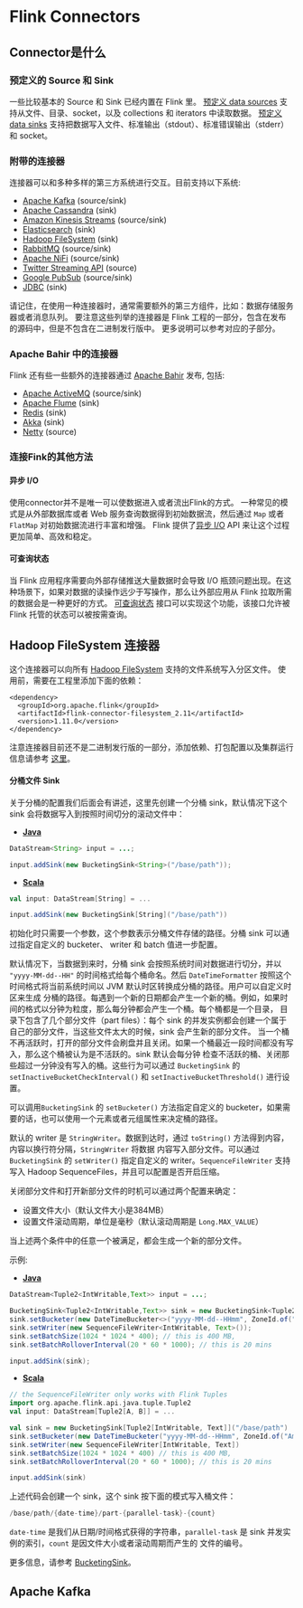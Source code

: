 # Flink Connectors

## Connector是什么

### 预定义的 Source 和 Sink

一些比较基本的 Source 和 Sink 已经内置在 Flink 里。 [预定义 data sources](https://ci.apache.org/projects/flink/flink-docs-release-1.11/zh/dev/datastream_api.html#data-sources) 支持从文件、目录、socket，以及 collections 和 iterators 中读取数据。 [预定义 data sinks](https://ci.apache.org/projects/flink/flink-docs-release-1.11/zh/dev/datastream_api.html#data-sinks) 支持把数据写入文件、标准输出（stdout）、标准错误输出（stderr）和 socket。

### 附带的连接器

连接器可以和多种多样的第三方系统进行交互。目前支持以下系统:

- [Apache Kafka](https://ci.apache.org/projects/flink/flink-docs-release-1.11/zh/dev/connectors/kafka.html) (source/sink)
- [Apache Cassandra](https://ci.apache.org/projects/flink/flink-docs-release-1.11/zh/dev/connectors/cassandra.html) (sink)
- [Amazon Kinesis Streams](https://ci.apache.org/projects/flink/flink-docs-release-1.11/zh/dev/connectors/kinesis.html) (source/sink)
- [Elasticsearch](https://ci.apache.org/projects/flink/flink-docs-release-1.11/zh/dev/connectors/elasticsearch.html) (sink)
- [Hadoop FileSystem](https://ci.apache.org/projects/flink/flink-docs-release-1.11/zh/dev/connectors/filesystem_sink.html) (sink)
- [RabbitMQ](https://ci.apache.org/projects/flink/flink-docs-release-1.11/zh/dev/connectors/rabbitmq.html) (source/sink)
- [Apache NiFi](https://ci.apache.org/projects/flink/flink-docs-release-1.11/zh/dev/connectors/nifi.html) (source/sink)
- [Twitter Streaming API](https://ci.apache.org/projects/flink/flink-docs-release-1.11/zh/dev/connectors/twitter.html) (source)
- [Google PubSub](https://ci.apache.org/projects/flink/flink-docs-release-1.11/zh/dev/connectors/pubsub.html) (source/sink)
- [JDBC](https://ci.apache.org/projects/flink/flink-docs-release-1.11/zh/dev/connectors/jdbc.html) (sink)

请记住，在使用一种连接器时，通常需要额外的第三方组件，比如：数据存储服务器或者消息队列。 要注意这些列举的连接器是 Flink 工程的一部分，包含在发布的源码中，但是不包含在二进制发行版中。 更多说明可以参考对应的子部分。

### Apache Bahir 中的连接器

Flink 还有些一些额外的连接器通过 [Apache Bahir](https://bahir.apache.org/) 发布, 包括:

- [Apache ActiveMQ](https://bahir.apache.org/docs/flink/current/flink-streaming-activemq/) (source/sink)
- [Apache Flume](https://bahir.apache.org/docs/flink/current/flink-streaming-flume/) (sink)
- [Redis](https://bahir.apache.org/docs/flink/current/flink-streaming-redis/) (sink)
- [Akka](https://bahir.apache.org/docs/flink/current/flink-streaming-akka/) (sink)
- [Netty](https://bahir.apache.org/docs/flink/current/flink-streaming-netty/) (source)

### 连接Fink的其他方法

#### 异步 I/O

使用connector并不是唯一可以使数据进入或者流出Flink的方式。 一种常见的模式是从外部数据库或者 Web 服务查询数据得到初始数据流，然后通过 `Map` 或者 `FlatMap` 对初始数据流进行丰富和增强。 Flink 提供了[异步 I/O](https://ci.apache.org/projects/flink/flink-docs-release-1.11/zh/dev/stream/operators/asyncio.html) API 来让这个过程更加简单、高效和稳定。

#### 可查询状态

当 Flink 应用程序需要向外部存储推送大量数据时会导致 I/O 瓶颈问题出现。在这种场景下，如果对数据的读操作远少于写操作，那么让外部应用从 Flink 拉取所需的数据会是一种更好的方式。 [可查询状态](https://ci.apache.org/projects/flink/flink-docs-release-1.11/zh/dev/stream/state/queryable_state.html) 接口可以实现这个功能，该接口允许被 Flink 托管的状态可以被按需查询。

## Hadoop FileSystem 连接器

这个连接器可以向所有 [Hadoop FileSystem](http://hadoop.apache.org/) 支持的文件系统写入分区文件。 使用前，需要在工程里添加下面的依赖：

```
<dependency>
  <groupId>org.apache.flink</groupId>
  <artifactId>flink-connector-filesystem_2.11</artifactId>
  <version>1.11.0</version>
</dependency>
```

注意连接器目前还不是二进制发行版的一部分，添加依赖、打包配置以及集群运行信息请参考 [这里](https://ci.apache.org/projects/flink/flink-docs-release-1.11/zh/dev/project-configuration.html)。

#### 分桶文件 Sink

关于分桶的配置我们后面会有讲述，这里先创建一个分桶 sink，默认情况下这个 sink 会将数据写入到按照时间切分的滚动文件中：

- [**Java**](https://ci.apache.org/projects/flink/flink-docs-release-1.11/zh/dev/connectors/filesystem_sink.html#tab_java_0)

```java
DataStream<String> input = ...;

input.addSink(new BucketingSink<String>("/base/path"));
```

- [**Scala**](https://ci.apache.org/projects/flink/flink-docs-release-1.11/zh/dev/connectors/filesystem_sink.html#tab_scala_0)

```scala
val input: DataStream[String] = ...

input.addSink(new BucketingSink[String]("/base/path"))
```

初始化时只需要一个参数，这个参数表示分桶文件存储的路径。分桶 sink 可以通过指定自定义的 bucketer、 writer 和 batch 值进一步配置。

默认情况下，当数据到来时，分桶 sink 会按照系统时间对数据进行切分，并以 `"yyyy-MM-dd--HH"` 的时间格式给每个桶命名。然后 `DateTimeFormatter` 按照这个时间格式将当前系统时间以 JVM 默认时区转换成分桶的路径。用户可以自定义时区来生成 分桶的路径。每遇到一个新的日期都会产生一个新的桶。例如，如果时间的格式以分钟为粒度，那么每分钟都会产生一个桶。每个桶都是一个目录， 目录下包含了几个部分文件（part files）：每个 sink 的并发实例都会创建一个属于自己的部分文件，当这些文件太大的时候，sink 会产生新的部分文件。 当一个桶不再活跃时，打开的部分文件会刷盘并且关闭。如果一个桶最近一段时间都没有写入，那么这个桶被认为是不活跃的。sink 默认会每分钟 检查不活跃的桶、关闭那些超过一分钟没有写入的桶。这些行为可以通过 `BucketingSink` 的 `setInactiveBucketCheckInterval()` 和 `setInactiveBucketThreshold()` 进行设置。

可以调用`BucketingSink` 的 `setBucketer()` 方法指定自定义的 bucketer，如果需要的话，也可以使用一个元素或者元组属性来决定桶的路径。

默认的 writer 是 `StringWriter`。数据到达时，通过 `toString()` 方法得到内容，内容以换行符分隔，`StringWriter` 将数据 内容写入部分文件。可以通过 `BucketingSink` 的 `setWriter()` 指定自定义的 writer。`SequenceFileWriter` 支持写入 Hadoop SequenceFiles，并且可以配置是否开启压缩。

关闭部分文件和打开新部分文件的时机可以通过两个配置来确定：

- 设置文件大小（默认文件大小是384MB）
- 设置文件滚动周期，单位是毫秒（默认滚动周期是 `Long.MAX_VALUE`）

当上述两个条件中的任意一个被满足，都会生成一个新的部分文件。

示例:

- [**Java**](https://ci.apache.org/projects/flink/flink-docs-release-1.11/zh/dev/connectors/filesystem_sink.html#tab_java_1)

```java
DataStream<Tuple2<IntWritable,Text>> input = ...;

BucketingSink<Tuple2<IntWritable,Text>> sink = new BucketingSink<Tuple2<IntWritable,Text>>("/base/path");
sink.setBucketer(new DateTimeBucketer<>("yyyy-MM-dd--HHmm", ZoneId.of("America/Los_Angeles")));
sink.setWriter(new SequenceFileWriter<IntWritable, Text>());
sink.setBatchSize(1024 * 1024 * 400); // this is 400 MB,
sink.setBatchRolloverInterval(20 * 60 * 1000); // this is 20 mins

input.addSink(sink);
```

- [**Scala**](https://ci.apache.org/projects/flink/flink-docs-release-1.11/zh/dev/connectors/filesystem_sink.html#tab_scala_1)

```scala
// the SequenceFileWriter only works with Flink Tuples
import org.apache.flink.api.java.tuple.Tuple2
val input: DataStream[Tuple2[A, B]] = ... 

val sink = new BucketingSink[Tuple2[IntWritable, Text]]("/base/path")
sink.setBucketer(new DateTimeBucketer("yyyy-MM-dd--HHmm", ZoneId.of("America/Los_Angeles")))
sink.setWriter(new SequenceFileWriter[IntWritable, Text])
sink.setBatchSize(1024 * 1024 * 400) // this is 400 MB,
sink.setBatchRolloverInterval(20 * 60 * 1000); // this is 20 mins

input.addSink(sink)
```

上述代码会创建一个 sink，这个 sink 按下面的模式写入桶文件：

```scala
/base/path/{date-time}/part-{parallel-task}-{count}
```

`date-time` 是我们从日期/时间格式获得的字符串，`parallel-task` 是 sink 并发实例的索引，`count` 是因文件大小或者滚动周期而产生的 文件的编号。

更多信息，请参考 [BucketingSink](https://flink.apache.org/docs/latest/api/java/org/apache/flink/streaming/connectors/fs/bucketing/BucketingSink.html)。

## Apache Kafka